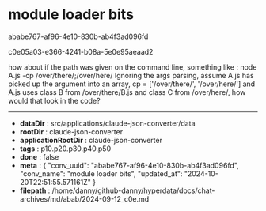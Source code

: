 # module loader bits

ababe767-af96-4e10-830b-ab4f3ad096fd

c0e05a03-e366-4241-b08a-5e0e95aeaad2

how about if the path was given on the command line, something like :
node A.js -cp /over/there/;/over/here/ 
Ignoring the args parsing, assume A.js has picked up the argument into an array, cp = ['/over/there/', '/over/here/'] and A.js uses class B from /over/there/B.js and class C from /over/here/, how would that look in the code?

---

* **dataDir** : src/applications/claude-json-converter/data
* **rootDir** : claude-json-converter
* **applicationRootDir** : claude-json-converter
* **tags** : p10.p20.p30.p40.p50
* **done** : false
* **meta** : {
  "conv_uuid": "ababe767-af96-4e10-830b-ab4f3ad096fd",
  "conv_name": "module loader bits",
  "updated_at": "2024-10-20T22:51:55.571161Z"
}
* **filepath** : /home/danny/github-danny/hyperdata/docs/chat-archives/md/abab/2024-09-12_c0e.md